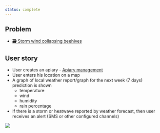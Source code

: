 ```yaml
---
status: complete
---
```

## Problem
- [🗃️ Storm wind collapsing beehives](../../../🌨️%20Problems/🗃️%20Storm%20wind%20collapsing%20beehives.md)

## User story

- User creates an apiary - [Apiary management](https://www.notion.so/Apiary-management-7e554ea58e604e588b50646821467d34?pvs=21)
- User enters his location on a map
- A graph of local weather report/graph for the next week (7 days) prediction is shown
    - temperature
    - wind
    - humidity
    - rain percentage
- If there is a storm or heatwave reported by weather forecast, then user receives an alert (SMS or other configured channels)

![](img/Screenshot%202024-12-02%20at%2003.34.33.png)